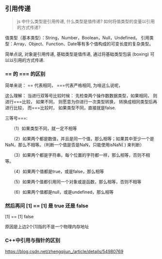 ## 引用传递
> js 中什么类型是引用传递, 什么类型是值传递? 如何将值类型的变量以引用的方式传递?

值类型（基本类型）：String，Number，Boolean，Null，Undefined。
引用类型：Array、Object、Function、Date等有多个值构成的可变长度的复杂类型。

简单点说, 对象是引用传递, 基础类型是值传递, 通过将基础类型包装 (boxing) 可以以引用的方式传递.

### == 的 === 的区别
简单来说： == 代表相同， ===代表严格相同, 为啥这么说呢， 

这么理解： 当进行双等号比较时候： 先检查两个操作数数据类型，如果相同， 则进行===比较， 如果不同， 则愿意为你进行一次类型转换， 转换成相同类型后再进行比较， 而===比较时， 如果类型不同，直接就是false.

三等号===:

　　（1）如果类型不同，就一定不相等

　　（2）如果两个都是数值，并且是同一个值，那么相等；如果其中至少一个是NaN，那么不相等。（判断一个值是否是NaN，只能使用isNaN( ) 来判断）

　　（3）如果两个都是字符串，每个位置的字符都一样，那么相等，否则不相等。

　　（4）如果两个值都是true，或是false，那么相等

　　（5）如果两个值都引用同一个对象或是函数，那么相等，否则不相等

　　（6）如果两个值都是null，或是undefined，那么相等

### 然后再问 [1] == [1] 是 true 还是 false
[1] == [1]
false

原因是上边2个[1]指的不是一个物理内存地址

### C++中引用与指针的区别
https://blog.csdn.net/zhengqijun_/article/details/54980769




